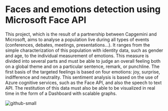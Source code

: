 # Faces and emotions detection using Microsoft Face API

This project, which is the result of a partnership between Capgemini and Microsoft, aims to analyse a population live during all types of events (conferences, debates, meetings, presentations...). It ranges from the simple characterization of this population with identity data, such as gender and age, to the individual measurement of emotions. This measure is divided into several parts and must be able to judge an overall feeling both on a global theme and on a particular sentence, remark, or punchline. The first basis of the targeted feelings is based on four emotions: joy, surprise, indifference and neutrality. This sentiment analysis is based on the use of Azure cognitive services, such as the Face API, and also the speech to text API. The restitution of this data must also be able to be visualized in real time in the form of a Dashboard with scalable graphs.


![github-small](https://user-images.githubusercontent.com/33637884/62208672-d49cf300-b397-11e9-94b0-faad804ab5b7.PNG)
